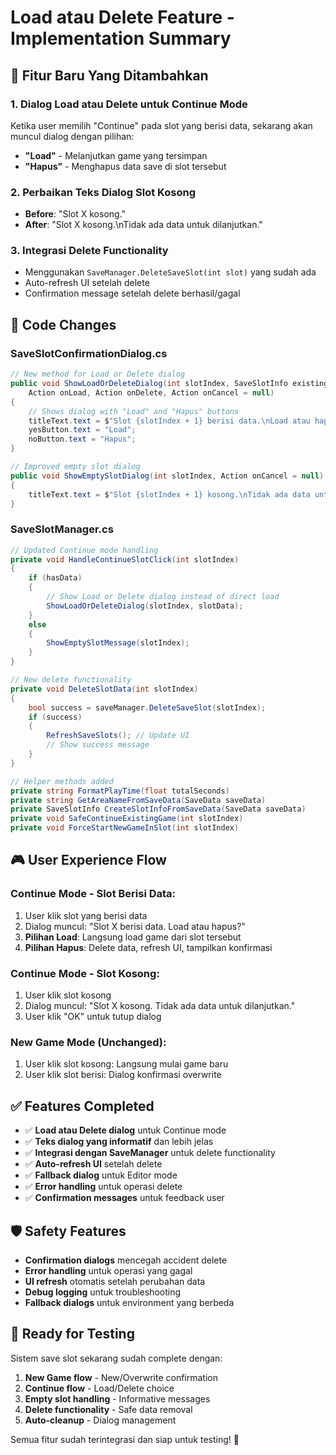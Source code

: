 # Load atau Delete Feature - Implementation Summary

## 🎯 **Fitur Baru Yang Ditambahkan**

### 1. **Dialog Load atau Delete untuk Continue Mode**
Ketika user memilih "Continue" pada slot yang berisi data, sekarang akan muncul dialog dengan pilihan:
- **"Load"** - Melanjutkan game yang tersimpan
- **"Hapus"** - Menghapus data save di slot tersebut

### 2. **Perbaikan Teks Dialog Slot Kosong**
- **Before**: "Slot X kosong."
- **After**: "Slot X kosong.\nTidak ada data untuk dilanjutkan."

### 3. **Integrasi Delete Functionality**
- Menggunakan `SaveManager.DeleteSaveSlot(int slot)` yang sudah ada
- Auto-refresh UI setelah delete
- Confirmation message setelah delete berhasil/gagal

## 🔧 **Code Changes**

### SaveSlotConfirmationDialog.cs
```csharp
// New method for Load or Delete dialog
public void ShowLoadOrDeleteDialog(int slotIndex, SaveSlotInfo existingData, 
    Action onLoad, Action onDelete, Action onCancel = null)
{
    // Shows dialog with "Load" and "Hapus" buttons
    titleText.text = $"Slot {slotIndex + 1} berisi data.\nLoad atau hapus?";
    yesButton.text = "Load";
    noButton.text = "Hapus";
}

// Improved empty slot dialog
public void ShowEmptySlotDialog(int slotIndex, Action onCancel = null)
{
    titleText.text = $"Slot {slotIndex + 1} kosong.\nTidak ada data untuk dilanjutkan.";
}
```

### SaveSlotManager.cs
```csharp
// Updated Continue mode handling
private void HandleContinueSlotClick(int slotIndex)
{
    if (hasData)
    {
        // Show Load or Delete dialog instead of direct load
        ShowLoadOrDeleteDialog(slotIndex, slotData);
    }
    else
    {
        ShowEmptySlotMessage(slotIndex);
    }
}

// New delete functionality
private void DeleteSlotData(int slotIndex)
{
    bool success = saveManager.DeleteSaveSlot(slotIndex);
    if (success)
    {
        RefreshSaveSlots(); // Update UI
        // Show success message
    }
}

// Helper methods added
private string FormatPlayTime(float totalSeconds)
private string GetAreaNameFromSaveData(SaveData saveData)
private SaveSlotInfo CreateSlotInfoFromSaveData(SaveData saveData)
private void SafeContinueExistingGame(int slotIndex)
private void ForceStartNewGameInSlot(int slotIndex)
```

## 🎮 **User Experience Flow**

### Continue Mode - Slot Berisi Data:
1. User klik slot yang berisi data
2. Dialog muncul: "Slot X berisi data. Load atau hapus?"
3. **Pilihan Load**: Langsung load game dari slot tersebut
4. **Pilihan Hapus**: Delete data, refresh UI, tampilkan konfirmasi

### Continue Mode - Slot Kosong:
1. User klik slot kosong
2. Dialog muncul: "Slot X kosong. Tidak ada data untuk dilanjutkan."
3. User klik "OK" untuk tutup dialog

### New Game Mode (Unchanged):
1. User klik slot kosong: Langsung mulai game baru
2. User klik slot berisi: Dialog konfirmasi overwrite

## ✅ **Features Completed**

- ✅ **Load atau Delete dialog** untuk Continue mode
- ✅ **Teks dialog yang informatif** dan lebih jelas
- ✅ **Integrasi dengan SaveManager** untuk delete functionality
- ✅ **Auto-refresh UI** setelah delete
- ✅ **Fallback dialog** untuk Editor mode
- ✅ **Error handling** untuk operasi delete
- ✅ **Confirmation messages** untuk feedback user

## 🛡️ **Safety Features**

- **Confirmation dialogs** mencegah accident delete
- **Error handling** untuk operasi yang gagal
- **UI refresh** otomatis setelah perubahan data
- **Debug logging** untuk troubleshooting
- **Fallback dialogs** untuk environment yang berbeda

## 🎯 **Ready for Testing**

Sistem save slot sekarang sudah complete dengan:
1. **New Game flow** - New/Overwrite confirmation
2. **Continue flow** - Load/Delete choice  
3. **Empty slot handling** - Informative messages
4. **Delete functionality** - Safe data removal
5. **Auto-cleanup** - Dialog management

Semua fitur sudah terintegrasi dan siap untuk testing! 🚀
